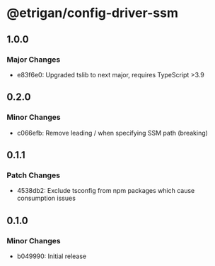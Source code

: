 # @etrigan/config-driver-ssm

## 1.0.0

### Major Changes

- e83f6e0: Upgraded tslib to next major, requires TypeScript >3.9

## 0.2.0

### Minor Changes

- c066efb: Remove leading / when specifying SSM path (breaking)

## 0.1.1

### Patch Changes

- 4538db2: Exclude tsconfig from npm packages which cause consumption issues

## 0.1.0

### Minor Changes

- b049990: Initial release
